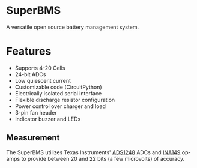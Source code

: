 # SuperBMS
 A versatile open source battery management system.

# Features
- Supports 4-20 Cells
- 24-bit ADCs
- Low quiescent current
- Customizable code (CircuitPython)
- Electrically isolated serial interface
- Flexible discharge resistor configuration
- Power control over charger and load
- 3-pin fan header
- Indicator buzzer and LEDs

## Measurement
The SuperBMS utilizes Texas Instruments' [ADS1248](https://www.ti.com/lit/ds/symlink/ads1248.pdf?ts=1596011900933&ref_url=https%253A%252F%252Fwww.ti.com%252Fproduct%252FADS1248) ADCs and [INA149](https://www.ti.com/lit/ds/symlink/ina149.pdf?ts=1596011892251&ref_url=https%253A%252F%252Fwww.google.com%252F) op-amps to provide between 20 and 22 bits (a few microvolts) of accuracy.
